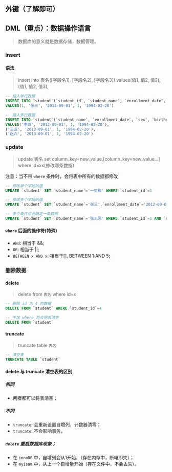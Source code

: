 ## 外键（了解即可）
## DML（重点）：数据操作语言
> 数据库的意义就是数据存储，数据管理。

### insert
#### 语法
> insert into 表名([字段名1], [字段名2], [字段名3]) values(值1, 值2, 值3),(值1, 值2, 值3),
```sql
-- 插入单行数据
INSERT INTO `student`(`student_id`, `student_name`, `enrollment_date`, `sex`, `birthday`)
VALUES(1, '张三', '2013-09-01', 1, '1994-02-20')

-- 插入多行数据
INSERT INTO `student`(`student_name`, `enrollment_date`, `sex`, `birthday`)
VALUES('李四', '2013-09-01', 1, '1994-02-20'),
('王五', '2013-09-01', 1, '1994-02-20'),
('赵六', '2013-09-01', 1, '1994-02-20')
```

### update
> update 表名 set column_key=new_value,[column_key=new_value...] where id=xx(修改哪条数据)

注意：当不带 `where` 条件时，会将表中所有的数据都修改
```sql
-- 修改单个字段的值
UPDATE `student` SET `student_name`='一剪梅' WHERE `student_id`=1

-- 修改多个字段的值
UPDATE `student` SET `student_name`='张三',`enrollment_date`='2012-09-01' WHERE `student_id`=1

-- 多个条件组合确定一条数据
UPDATE `student` SET `student_name`='张无忌' WHERE `student_id`=1 AND `student_name`='张三'

```

#### `where` 后面的操作符(特殊)
* `ANd`:      相当于 &&;
* `OR`:       相当于 ||;
* `BETWEEN x AND x`:  相当于[], BETWEEN 1 AND 5;

### 删除数据
#### delete
> delete from `表名` where id=x
```sql
-- 删除 id 为 4 的数据
DELETE FROM `student` WHERE `student_id`=4

-- 不加 where 将会把表清空
DELETE FROM `student`
```

#### truncate
> truncate table `表名`
```sql
-- 清空表
TRUNCATE TABLE `student`
```

#### delete 与 truncate 清空表的区别
##### 相同
* 两者都可以将表清空；
##### 不同
* `truncate`: 会重新设置自增列，计数器清零；
* `truncate`: 不会影响事务。

##### `delete` 重启数据库现象；
* 在 `innoDB` 中，自增列会从1开始，（存在内存中，断电即失）；
* 在 `myisam` 中，从上一个自增量开始（存在文件中，不会丢失）。